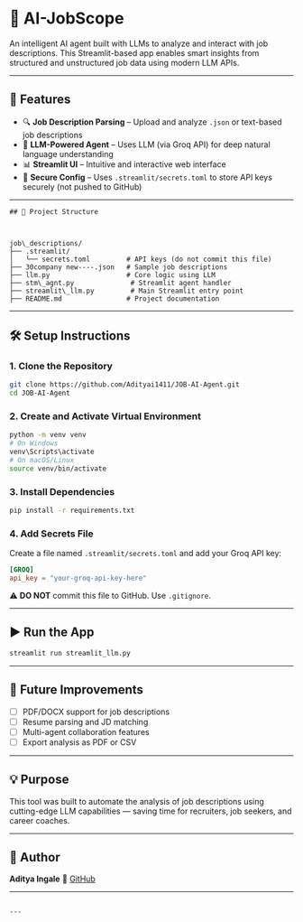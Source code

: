 
# 🤖 AI-JobScope

An intelligent AI agent built with LLMs to analyze and interact with job descriptions. This Streamlit-based app enables smart insights from structured and unstructured job data using modern LLM APIs.

---

## 🚀 Features

- 🔍 **Job Description Parsing** – Upload and analyze `.json` or text-based job descriptions  
- 🧠 **LLM-Powered Agent** – Uses LLM (via Groq API) for deep natural language understanding  
- 📊 **Streamlit UI** – Intuitive and interactive web interface  
- 🔐 **Secure Config** – Uses `.streamlit/secrets.toml` to store API keys securely (not pushed to GitHub)  

---
````
## 📁 Project Structure



job\_descriptions/
├── .streamlit/
│   └── secrets.toml         # API keys (do not commit this file)
├── 30company new----.json   # Sample job descriptions
├── llm.py                   # Core logic using LLM
├── stm\_agnt.py              # Streamlit agent handler
├── streamlit\_llm.py         # Main Streamlit entry point
├── README.md                # Project documentation

````

---

## 🛠️ Setup Instructions

### 1. Clone the Repository

```bash
git clone https://github.com/Adityai1411/JOB-AI-Agent.git
cd JOB-AI-Agent
````

### 2. Create and Activate Virtual Environment

```bash
python -m venv venv
# On Windows
venv\Scripts\activate
# On macOS/Linux
source venv/bin/activate
```

### 3. Install Dependencies

```bash
pip install -r requirements.txt
```

### 4. Add Secrets File

Create a file named `.streamlit/secrets.toml` and add your Groq API key:

```toml
[GROQ]
api_key = "your-groq-api-key-here"
```

⚠️ **DO NOT** commit this file to GitHub. Use `.gitignore`.

---

## ▶️ Run the App

```bash
streamlit run streamlit_llm.py
```

---

## 📌 Future Improvements

* [ ] PDF/DOCX support for job descriptions
* [ ] Resume parsing and JD matching
* [ ] Multi-agent collaboration features
* [ ] Export analysis as PDF or CSV

---

## 💡 Purpose

This tool was built to automate the analysis of job descriptions using cutting-edge LLM capabilities — saving time for recruiters, job seekers, and career coaches.

---

## 👤 Author

**Aditya Ingale**
🔗 [GitHub](https://github.com/Adityai1411)

---



```

---
